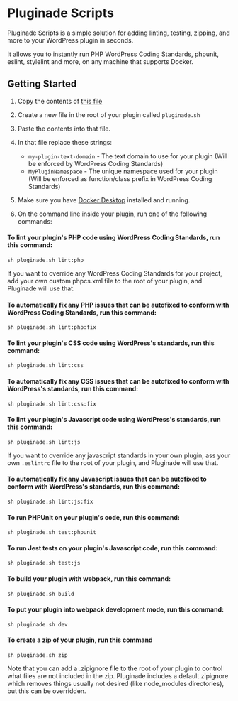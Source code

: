 # Pluginade Scripts
Pluginade Scripts is a simple solution for adding linting, testing, zipping, and more to your WordPress plugin in seconds.

It allows you to instantly run PHP WordPress Coding Standards, phpunit, eslint, stylelint and more, on any machine that supports Docker.

## Getting Started

1. Copy the contents of [this file](https://raw.githubusercontent.com/pluginade/pluginade-scripts/main/pluginade.sh)
2. Create a new file in the root of your plugin called `pluginade.sh`
3. Paste the contents into that file.
4. In that file replace these strings:
	- `my-plugin-text-domain` - The text domain to use for your plugin (Will be enforced by WordPress Coding Standards)
	- `MyPluginNamespace` - The unique namespace used for your plugin (Will be enforced as function/class prefix in WordPress Coding Standards)

5. Make sure you have [Docker Desktop](https://www.docker.com/products/docker-desktop/) installed and running.
6. On the command line inside your plugin, run one of the following commands:

#### To lint your plugin's PHP code using WordPress Coding Standards, run this command:
`sh pluginade.sh lint:php`

If you want to override any WordPress Coding Standards for your project, add your own custom phpcs.xml file to the root of your plugin, and Pluginade will use that.

#### To automatically fix any PHP issues that can be autofixed to conform with WordPress Coding Standards, run this command:
`sh pluginade.sh lint:php:fix`

#### To lint your plugin's CSS code using WordPress's standards, run this command:
`sh pluginade.sh lint:css`

#### To automatically fix any CSS issues that can be autofixed to conform with WordPress's standards, run this command:
`sh pluginade.sh lint:css:fix`

#### To lint your plugin's Javascript code using WordPress's standards, run this command:
`sh pluginade.sh lint:js`

If you want to override any javascript standards in your own plugin, ass your own `.eslintrc` file to the root of your plugin, and Pluginade will use that.

#### To automatically fix any Javascript issues that can be autofixed to conform with WordPress's standards, run this command:
`sh pluginade.sh lint:js:fix`

#### To run PHPUnit on your plugin's code, run this command:
`sh pluginade.sh test:phpunit`

#### To run Jest tests on your plugin's Javascript code, run this command:
`sh pluginade.sh test:js`

#### To build your plugin with webpack, run this command:
`sh pluginade.sh build`

#### To put your plugin into webpack development mode, run this command:
`sh pluginade.sh dev`

#### To create a zip of your plugin, run this command
`sh pluginade.sh zip`

Note that you can add a .zipignore file to the root of your plugin to control what files are not included in the zip. Pluginade includes a default zipignore which removes things usually not desired (like node_modules directories), but this can be overridden.